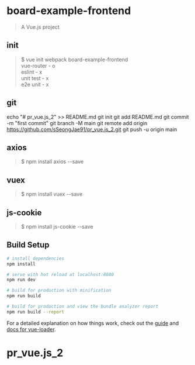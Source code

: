 # board-example-frontend

> A Vue.js project

## init
> $ vue init webpack board-example-frontend<br/>
vue-router - o<br/>
eslint - x<br/>
unit test - x<br/>
e2e unit - x<br/>

## git
echo "# pr_vue.js_2" >> README.md
git init
git add README.md
git commit -m "first commit"
git branch -M main
git remote add origin https://github.com/sSeongJae91/pr_vue.js_2.git
git push -u origin main

## axios
> $ npm install axios --save

## vuex
> $ npm install vuex --save

## js-cookie
>$ npm install js-cookie --save

## Build Setup

``` bash
# install dependencies
npm install

# serve with hot reload at localhost:8080
npm run dev

# build for production with minification
npm run build

# build for production and view the bundle analyzer report
npm run build --report
```

For a detailed explanation on how things work, check out the [guide](http://vuejs-templates.github.io/webpack/) and [docs for vue-loader](http://vuejs.github.io/vue-loader).
# pr_vue.js_2
